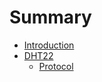 # Summary

- [Introduction](./index.md)
- [DHT22](./dht22/index.md)
    - [Protocol](./dht22/protocol.md)
